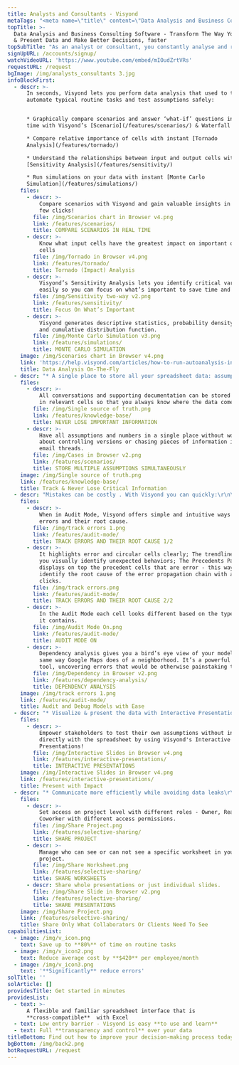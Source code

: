 ```yaml
---
title: Analysts and Consultants - Visyond
metaTags: "<meta name=\"title\" content=\"Data Analysis and Business Consulting Software\">\r\n \r\n<meta name=\"description\" content=\"Visyond’s smart machine intelligence data analysis and business consulting software helps analysts and consultants analyze data faster and make better decisions based on the numbers.\">\r\n \r\n<meta name=\"keywords\" content=\"data analysis, business consulting software\">\r\n"
topTitle: >-
  Data Analysis and Business Consulting Software - Transform The Way You Analyze
  & Present Data and Make Better Decisions, faster
topSubTitle: "As an analyst or consultant, you constantly analyse and recommend the best course of action based on the numbers. Visyond’s business consulting software makes data analysis smooth and fast.\r\n"
signUpURL: /accounts/signup/
watchVideoURL: 'https://www.youtube.com/embed/mIOudZrtVRs'
requestURL: /request
bgImage: /img/analysts_consultants 3.jpg
infoBlockFirst:
  - descr: >-
      In seconds, Visyond lets you perform data analysis that used to take days,
      automate typical routine tasks and test assumptions safely:


      * Graphically compare scenarios and answer ‘what-if’ questions in real
      time with Visyond’s [Scenario](/features/scenarios/) & Waterfall Analysis

      * Compare relative importance of cells with instant [Tornado
      Analysis](/features/tornado/)

      * Understand the relationships between input and output cells with instant
      [Sensitivity Analysis](/features/sensitivity/)

      * Run simulations on your data with instant [Monte Carlo
      Simulation](/features/simulations/)
    files:
      - descr: >-
          Compare scenarios with Visyond and gain valuable insights in just a
          few clicks!
        file: /img/Scenarios chart in Browser v4.png
        link: /features/scenarios/
        title: COMPARE SCENARIOS IN REAL TIME
      - descr: >-
          Know what input cells have the greatest impact on important output
          cells
        file: /img/Tornado in Browser v4.png
        link: /features/tornado/
        title: Tornado (Impact) Analysis
      - descr: >-
          Visyond’s Sensitivity Analysis lets you identify critical variables
          easily so you can focus on what’s important to save time and effort.
        file: /img/Sensitivity two-way v2.png
        link: /features/sensitivity/
        title: Focus On What’s Important
      - descr: >-
          Visyond generates descriptive statistics, probability density function
          and cumulative distribution function.
        file: /img/Monte Carlo Simulation v3.png
        link: /features/simulations/
        title: MONTE CARLO SIMULATION
    image: /img/Scenarios chart in Browser v4.png
    link: 'https://help.visyond.com/articles/how-to-run-autoanalysis-in-visyond/'
    title: Data Analysis On-The-Fly
  - descr: "* A single place to store all your spreadsheet data: assumptions, supporting documentation, conversations and approvals\r\n* No back & forth emails with bits of information, multiple versions of the spreadsheet flying around and critical data lost along the way\r\n* Manage and transfer team or client knowledge easily and stop being called all the time just to make minor changes\r\n"
    files:
      - descr: >-
          All conversations and supporting documentation can be stored directly
          in relevant cells so that you always know where the data comes from.
        file: /img/Single source of truth.png
        link: /features/knowledge-base/
        title: NEVER LOSE IMPORTANT INFORMATION
      - descr: >-
          Have all assumptions and numbers in a single place without worrying
          about controlling versions or chasing pieces of information in long
          email threads.
        file: /img/Cases in Browser v2.png
        link: /features/scenarios/
        title: STORE MULTIPLE ASSUMPTIONS SIMULTANEOUSLY
    image: /img/Single source of truth.png
    link: /features/knowledge-base/
    title: Track & Never Lose Critical Information
  - descr: "Mistakes can be costly . With Visyond you can quickly:\r\n\r\n* Identify the root causes of errors\r\n* Explore [cell dependencies](/features/dependency-analysis/)\r\n* Audit the spreadsheet in [Audit Mode](/features/audit-mode/)"
    files:
      - descr: >-
          When in Audit Mode, Visyond offers simple and intuitive ways to track
          errors and their root cause.
        file: /img/track errors 1.png
        link: /features/audit-mode/
        title: TRACK ERRORS AND THEIR ROOT CAUSE 1/2
      - descr: >-
          It highlights error and circular cells clearly; The trendlines help
          you visually identify unexpected behaviors; The Precedents Panel
          displays on top the precedent cells that are error - this way you can
          identify the root cause of the error propagation chain with a few
          clicks.
        file: /img/track errors.png
        link: /features/audit-mode/
        title: TRACK ERRORS AND THEIR ROOT CAUSE 2/2
      - descr: >-
          In the Audit Mode each cell looks different based on the type of data
          it contains.
        file: /img/Audit Mode On.png
        link: /features/audit-mode/
        title: AUDIT MODE ON
      - descr: >-
          Dependency analysis gives you a bird’s eye view of your model in the
          same way Google Maps does of a neighborhood. It’s a powerful auditing
          tool, uncovering errors that would be otherwise painstaking to catch.
        file: /img/Dependency in Browser v2.png
        link: /features/dependency-analysis/
        title: DEPENDENCY ANALYSIS
    image: /img/track errors 1.png
    link: /features/audit-mode/
    title: Audit and Debug Models with Ease
  - descr: "* Visualize & present the data with Interactive Presentations\r\n* Have a secure environment for your stakeholders to play with assumptions\r\n* Charts and calculations in presentations are updated and automatically synced only for you without affecting anyone else’s views or the underlying spreadsheet\r\n"
    files:
      - descr: >-
          Empower stakeholders to test their own assumptions without interacting
          directly with the spreadsheet by using Visyond's Interactive
          Presentations!
        file: /img/Interactive Slides in Browser v4.png
        link: /features/interactive-presentations/
        title: INTERACTIVE PRESENTATIONS
    image: /img/Interactive Slides in Browser v4.png
    link: /features/interactive-presentations/
    title: Present with Impact
  - descr: "* Communicate more efficiently while avoiding data leaks\r\n* No need for emailing spreadsheets or presentations\r\n* No back-and-forth copy-paste between PowerPoint and Excel or any other visualization tools\r\n"
    files:
      - descr: >-
          Set access on project level with different roles - Owner, Reader,
          Coworker with different access permissions.
        file: /img/Share Project.png
        link: /features/selective-sharing/
        title: SHARE PROJECT
      - descr: >-
          Manage who can see or can not see a specific worksheet in your
          project.
        file: /img/Share Worksheet.png
        link: /features/selective-sharing/
        title: SHARE WORKSHEETS
      - descr: Share whole presentations or just individual slides.
        file: /img/Share Slide in Browser v2.png
        link: /features/selective-sharing/
        title: SHARE PRESENTATIONS
    image: /img/Share Project.png
    link: /features/selective-sharing/
    title: Share Only What Collaborators Or Clients Need To See
capabilitiesList:
  - image: /img/v_icon.png
    text: Save up to **80%** of time on routine tasks
  - image: /img/v_icon2.png
    text: Reduce average cost by **$420** per employee/month
  - image: /img/v_icon3.png
    text: '**Significantly** reduce errors'
solTitle: ''
solArticle: []
providesTitle: Get started in minutes
providesList:
  - text: >-
      A flexible and familiar spreadsheet interface that is
      **cross-compatible**  with Excel
  - text: Low entry barrier - Visyond is easy **to use and learn**
  - text: Full **transparency and control** over your data
titleBottom: Find out how to improve your decision-making process today
bgBottom: /img/back2.png
botRequestURL: /request
---
```


